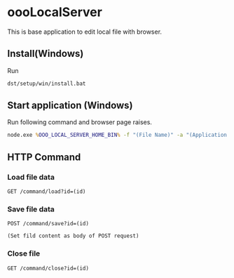 # oooLocalServer
This is base application to edit local file with browser.

## Install(Windows)
Run
```bat
dst/setup/win/install.bat
```

## Start application (Windows)

Run following command and browser page raises.
```bat
node.exe %OOO_LOCAL_SERVER_HOME_BIN% -f "(File Name)" -a "(Application Name)"
```

## HTTP Command

### Load file data
```http
GET /command/load?id=(id)
```

### Save file data
```http
POST /command/save?id=(id)

(Set fild content as body of POST request)
```

### Close file
```http
GET /command/close?id=(id)
```
